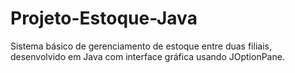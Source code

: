 # Projeto-Estoque-Java
Sistema básico de gerenciamento de estoque entre duas filiais, desenvolvido em Java com interface gráfica usando JOptionPane.
